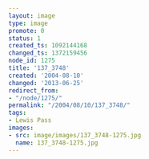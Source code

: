 ```yaml
---
layout: image
type: image
promote: 0
status: 1
created_ts: 1092144168
changed_ts: 1372159456
node_id: 1275
title: '137_3748'
created: '2004-08-10'
changed: '2013-06-25'
redirect_from:
- "/node/1275/"
permalink: "/2004/08/10/137_3748/"
tags:
- Lewis Pass
images:
- src: image/images/137_3748-1275.jpg
  name: 137_3748-1275.jpg
---
```


